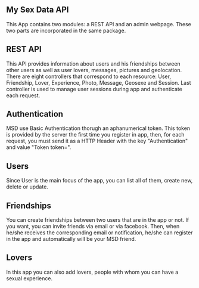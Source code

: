 My Sex Data API
--------------

This App contains two modules: a REST API and an admin webpage. These two parts are incorporated in the same package.

REST API
--------
This API provides information about users and his friendships between other users as well as user lovers, messages, pictures and geolocation.
There are eight controllers that correspond to each resource: User, Friendship, Lover, Experience, Photo, Message, Geosexe and Session. Last controller
is used to manage user sessions during app and authenticate each request.

Authentication
------------
MSD use Basic Authentication thorugh an aphanumerical token. This token is provided by the server the first time you register in app, then,
for each request, you must send it  as a HTTP Header with the key "Authentication" and value "Token token=<token>".

Users
-----
Since User is the main focus of the app, you can list all of them, create new, delete or update.

Friendships
----------
You can create friendships between two users that are in the app or not. If you want, you can invite friends via email or via facebook. Then, when he/she
receives the corresponding email or notification, he/she can register in the app and automatically will be your MSD friend.

Lovers
------
In this app you can also add lovers, people with whom you can have a sexual experience.
